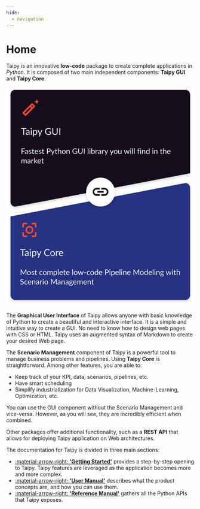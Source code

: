 ```yaml
---
hide:
  - navigation
---
```


# Home

Taipy is an innovative **low-code** package to create complete applications in *Python*. It is composed of two main independent components: **Taipy GUI** and **Taipy Core**.

<p align="center">
  <img alt="Taipy structure" src="images/taipy-structure.svg">
</p>

The **Graphical User Interface** of Taipy allows anyone with basic knowledge of Python to create a beautiful and interactive interface. It is a simple and intuitive way to create a GUI. No need to know how to design web pages with CSS or HTML. Taipy uses an augmented syntax of Markdown to create your desired Web page.

The **Scenario Management** component of Taipy is a powerful tool to manage business problems and pipelines. Using **Taipy Core** is straightforward. Among other features, you are able to:

- Keep track of your KPI, data, scenarios, pipelines, etc.
- Have smart scheduling
- Simplify industrialization for Data Visualization, Machine-Learning, Optimization, etc.

You can use the GUI component without the Scenario Management and vice-versa. However, as you will see, they are incredibly efficient when combined.

Other packages offer additional functionality, such as a **REST API** that allows for deploying
Taipy application on Web architectures.

The documentation for Taipy is divided in three main sections:

- [:material-arrow-right: **'Getting Started'**](getting_started/index.md)
  provides a step-by-step opening to Taipy. Taipy features are leveraged as the application
  becomes more and more complex.
- [:material-arrow-right: **'User Manual'**](manuals/about.md)
  describes what the product concepts are, and how you can use them.
- [:material-arrow-right: **'Reference Manual'**](manuals/reference)
  gathers all the Python APIs that Taipy exposes.
